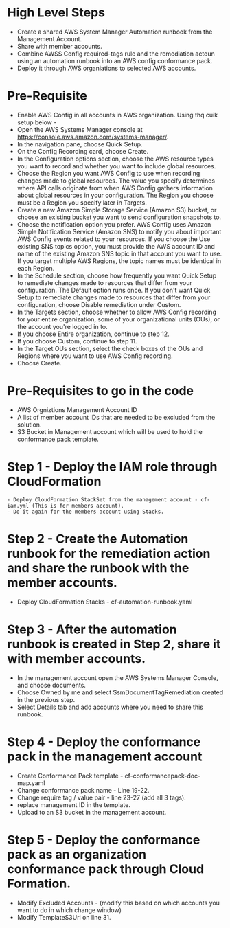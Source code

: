 # High Level Steps
  - Create a shared AWS System Manager Automation runbook from the Management Account.
  - Share with member accounts.
  - Combine AWSS Config required-tags rule and the remediation actoun using an automation runbook into an AWS config conformance pack.
  - Deploy it through AWS organiations to selected AWS accounts.

# Pre-Requisite
  - Enable AWS Config in all accounts in AWS organization. Using thq cuik setup below - 
  -  Open the AWS Systems Manager console at https://console.aws.amazon.com/systems-manager/.
  - In the navigation pane, choose Quick Setup.
  - On the Config Recording card, choose Create.
  - In the Configuration options section, choose the AWS resource types you want to record and whether you want to include global resources.
  - Choose the Region you want AWS Config to use when recording changes made to global resources. The value you specify determines where API calls originate from when AWS Config gathers information about global resources in your configuration. The Region you choose must be a Region you specify later in Targets.
  - Create a new Amazon Simple Storage Service (Amazon S3) bucket, or choose an existing bucket you want to send configuration snapshots to.
  - Choose the notification option you prefer. AWS Config uses Amazon Simple Notification Service (Amazon SNS) to notify you about important AWS Config events related to your resources. If you choose the Use existing SNS topics option, you must provide the AWS account ID and name of the existing Amazon SNS topic in that account you want to use. If you target multiple AWS Regions, the topic names must be identical in each Region.
  - In the Schedule section, choose how frequently you want Quick Setup to remediate changes made to resources that differ from your configuration. The Default option runs once. If you don't want Quick Setup to remediate changes made to resources that differ from your configuration, choose Disable remediation under Custom.
  - In the Targets section, choose whether to allow AWS Config recording for your entire organization, some of your organizational units (OUs), or the account you're logged in to.
  - If you choose Entire organization, continue to step 12.
  - If you choose Custom, continue to step 11.
  - In the Target OUs section, select the check boxes of the OUs and Regions where you want to use AWS Config recording.
- Choose Create.

# Pre-Requisites to go in the code
  - AWS Orgniztions Management Account ID
  - A list of member account IDs that are needed to be excluded from the solution.
  - S3 Bucket in Management account which will be used to hold the conformance pack template.


# Step 1 - Deploy the IAM role through CloudFormation
    - Deploy CloudFormation StackSet from the management account - cf-iam.yml (This is for members account).
    - Do it again for the members account using Stacks.

# Step 2 - Create the Automation runbook for the remediation action and share the runbook with the member accounts.
 -  Deploy CloudFormation Stacks - cf-automation-runbook.yaml

# Step 3 - After the automation runbook is created in Step 2, share it with member accounts.
- In the management account open the AWS Systems Manager Console, and choose documents.
- Choose Owned by me and select SsmDocumentTagRemediation created in the previous step.
- Select Details tab and add accounts where you need to share this runbook.

# Step 4 - Deploy the conformance pack in the management account 
 - Create Conformance Pack template - cf-conformancepack-doc-map.yaml
 - Change conformance pack name - Line 19-22.
 - Change require tag / value pair - line 23-27 (add all 3 tags).
 - replace management ID in the template.
 - Upload to an S3 bucket in the management account.

# Step 5 - Deploy the conformance pack as an organization conformance pack through Cloud Formation. 
- Modify Excluded Accounts - (modify this based on which accounts you want to do in which change window)
- Modify TemplateS3Uri on line 31.



